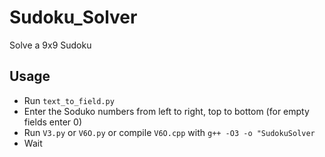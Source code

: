 # Sudoku_Solver
Solve a 9x9 Sudoku

## Usage

- Run ```text_to_field.py```
- Enter the Soduko numbers from left to right, top to bottom (for empty fields enter 0)
- Run `V3.py` or `V6O.py` or compile `V6O.cpp` with `g++ -O3 -o "SudokuSolver`
- Wait
